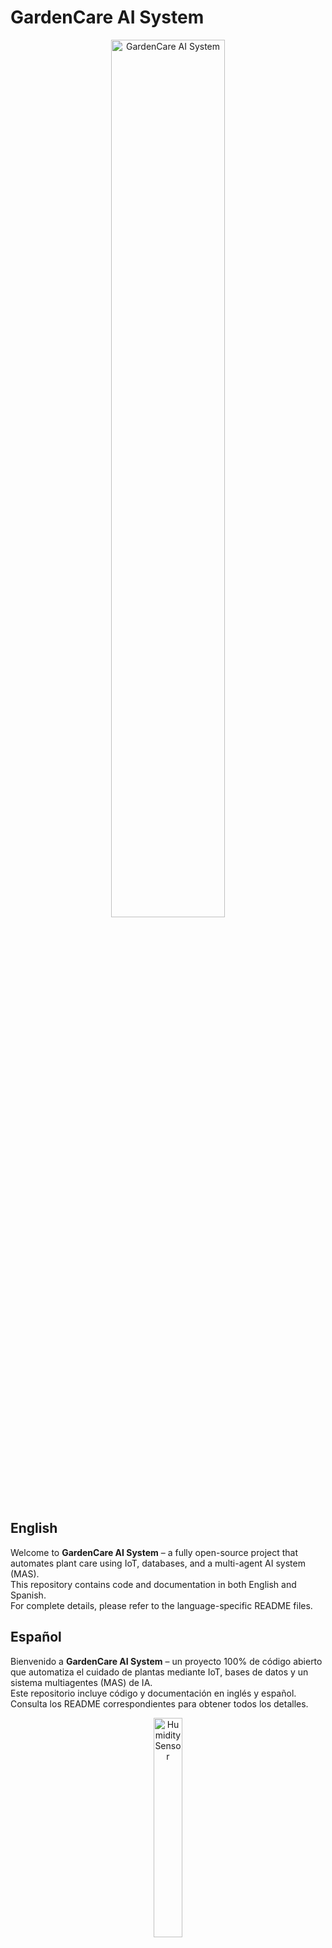 <p align="center">
  <h1>GardenCare AI System</h1>
</p>

<p align="center">
  <img src="/home/abarrera/Documentos/Git_Hub/GardenCare-AI-System/images/Agent.png" alt="GardenCare AI System" width="60%">
</p>

## English

Welcome to **GardenCare AI System** – a fully open-source project that automates plant care using IoT, databases, and a multi-agent AI system (MAS).  
This repository contains code and documentation in both English and Spanish.  
For complete details, please refer to the language-specific README files.

## Español

Bienvenido a **GardenCare AI System** – un proyecto 100% de código abierto que automatiza el cuidado de plantas mediante IoT, bases de datos y un sistema multiagentes (MAS) de IA.  
Este repositorio incluye código y documentación en inglés y español.  
Consulta los README correspondientes para obtener todos los detalles.

<p align="center">
  <img src="/home/abarrera/Documentos/Git_Hub/GardenCare-AI-System/images/Sesnor.jpeg" alt="Humidity Sensor" width="30%">
</p>

---

### **Contributions / Contribuciones**
Contributions are welcome! ¡Se aceptan contribuciones!
